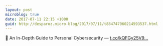 ```yaml
---
layout: post
microblog: true
date: 2017-07-11 22:15 +1000
guid: http://desparoz.micro.blog/2017/07/11/t884747960214593537.html
---
```

🔗 An In-Depth Guide to Personal Cybersecurity — [t.co/kQFGy25V9...](https://t.co/kQFGy25V9m)
